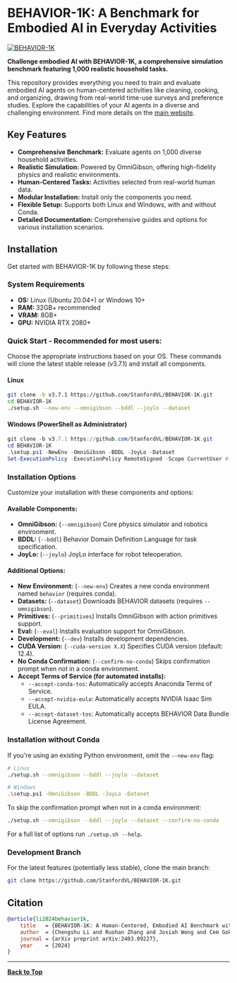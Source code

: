 # BEHAVIOR-1K: A Benchmark for Embodied AI in Everyday Activities

[![BEHAVIOR-1K](./docs/assets/readme_splash_logo.png)](https://github.com/StanfordVL/BEHAVIOR-1K)

**Challenge embodied AI with BEHAVIOR-1K, a comprehensive simulation benchmark featuring 1,000 realistic household tasks.**

This repository provides everything you need to train and evaluate embodied AI agents on human-centered activities like cleaning, cooking, and organizing, drawing from real-world time-use surveys and preference studies.  Explore the capabilities of your AI agents in a diverse and challenging environment.  Find more details on the [main website](https://behavior.stanford.edu/).

## Key Features

*   **Comprehensive Benchmark:** Evaluate agents on 1,000 diverse household activities.
*   **Realistic Simulation:** Powered by OmniGibson, offering high-fidelity physics and realistic environments.
*   **Human-Centered Tasks:** Activities selected from real-world human data.
*   **Modular Installation:** Install only the components you need.
*   **Flexible Setup:** Supports both Linux and Windows, with and without Conda.
*   **Detailed Documentation:** Comprehensive guides and options for various installation scenarios.

## Installation

Get started with BEHAVIOR-1K by following these steps:

### System Requirements

*   **OS:** Linux (Ubuntu 20.04+) or Windows 10+
*   **RAM:** 32GB+ recommended
*   **VRAM:** 8GB+
*   **GPU:** NVIDIA RTX 2080+

### Quick Start - Recommended for most users:

Choose the appropriate instructions based on your OS. These commands will clone the latest stable release (v3.7.1) and install all components.

#### Linux

```bash
git clone -b v3.7.1 https://github.com/StanfordVL/BEHAVIOR-1K.git
cd BEHAVIOR-1K
./setup.sh --new-env --omnigibson --bddl --joylo --dataset
```

#### Windows (PowerShell as Administrator)

```powershell
git clone -b v3.7.1 https://github.com/StanfordVL/BEHAVIOR-1K.git
cd BEHAVIOR-1K
.\setup.ps1 -NewEnv -OmniGibson -BDDL -JoyLo -Dataset
Set-ExecutionPolicy -ExecutionPolicy RemoteSigned -Scope CurrentUser # if needed
```

### Installation Options

Customize your installation with these components and options:

#### Available Components:

*   **OmniGibson:** (`--omnigibson`) Core physics simulator and robotics environment.
*   **BDDL:** (`--bddl`) Behavior Domain Definition Language for task specification.
*   **JoyLo:** (`--joylo`) JoyLo interface for robot teleoperation.

#### Additional Options:

*   **New Environment:** (`--new-env`) Creates a new conda environment named `behavior` (requires conda).
*   **Datasets:** (`--dataset`) Downloads BEHAVIOR datasets (requires `--omnigibson`).
*   **Primitives:** (`--primitives`) Installs OmniGibson with action primitives support.
*   **Eval:** (`--eval`) Installs evaluation support for OmniGibson.
*   **Development:** (`--dev`) Installs development dependencies.
*   **CUDA Version:** (`--cuda-version X.X`) Specifies CUDA version (default: 12.4).
*   **No Conda Confirmation:** (`--confirm-no-conda`) Skips confirmation prompt when not in a conda environment.
*   **Accept Terms of Service (for automated installs):**
    *   `--accept-conda-tos`: Automatically accepts Anaconda Terms of Service.
    *   `--accept-nvidia-eula`: Automatically accepts NVIDIA Isaac Sim EULA.
    *   `--accept-dataset-tos`: Automatically accepts BEHAVIOR Data Bundle License Agreement.

### Installation without Conda

If you're using an existing Python environment, omit the `--new-env` flag:

```bash
# Linux
./setup.sh --omnigibson --bddl --joylo --dataset

# Windows
.\setup.ps1 -OmniGibson -BDDL -JoyLo -Dataset
```

To skip the confirmation prompt when not in a conda environment:

```bash
./setup.sh --omnigibson --bddl --joylo --dataset --confirm-no-conda
```

For a full list of options run `./setup.sh --help`.

### Development Branch

For the latest features (potentially less stable), clone the main branch:

```bash
git clone https://github.com/StanfordVL/BEHAVIOR-1K.git
```

## Citation

```bibtex
@article{li2024behavior1k,
    title   = {BEHAVIOR-1K: A Human-Centered, Embodied AI Benchmark with 1,000 Everyday Activities and Realistic Simulation},
    author  = {Chengshu Li and Ruohan Zhang and Josiah Wong and Cem Gokmen and Sanjana Srivastava and Roberto Martín-Martín and Chen Wang and Gabrael Levine and Wensi Ai and Benjamin Martinez and Hang Yin and Michael Lingelbach and Minjune Hwang and Ayano Hiranaka and Sujay Garlanka and Arman Aydin and Sharon Lee and Jiankai Sun and Mona Anvari and Manasi Sharma and Dhruva Bansal and Samuel Hunter and Kyu-Young Kim and Alan Lou and Caleb R Matthews and Ivan Villa-Renteria and Jerry Huayang Tang and Claire Tang and Fei Xia and Yunzhu Li and Silvio Savarese and Hyowon Gweon and C. Karen Liu and Jiajun Wu and Li Fei-Fei},
    journal = {arXiv preprint arXiv:2403.09227},
    year    = {2024}
}
```

---

**[Back to Top](https://github.com/StanfordVL/BEHAVIOR-1K)**
